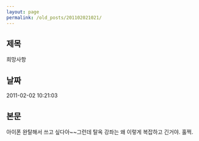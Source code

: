 ```yaml
---
layout: page
permalink: /old_posts/201102021021/
---
```


## 제목
희망사항

## 날짜
2011-02-02 10:21:03

## 본문
아이폰 완탈해서 쓰고 싶다아~~그런데 탈옥 강좌는 왜 이렇게 복잡하고 긴거야. 훌쩍.